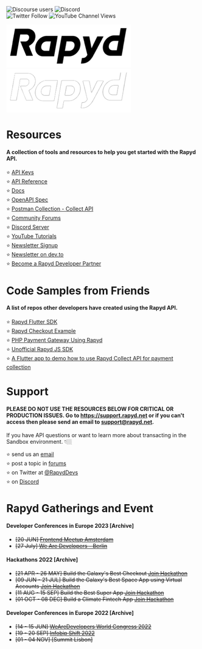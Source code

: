 <img alt="Discourse users" src="https://img.shields.io/discourse/users?server=https%3A%2F%2Fcommunity.rapyd.net"> ![Discord](https://img.shields.io/discord/930903327024238622) <br>
![Twitter Follow](https://img.shields.io/twitter/follow/rapyddevs?style=social) ![YouTube Channel Views](https://img.shields.io/youtube/channel/views/UCzqD46wVaSACHkUcB3eCjLg) <br>

![Github Light](https://github.com/Rapyd-Samples/learning-resources/blob/main/gitjhub-logo-dk%402x.png#gh-light-mode-only)
![Github Dark](https://github.com/Rapyd-Samples/learning-resources/blob/main/gitjhub-logo-light%402x.png#gh-dark-mode-only)

# Resources
#### A collection of tools and resources to help you get started with the Rapyd API. 

 ⭐️ [API Keys](https://dashboard.rapyd.net/sign-up)<br>
 ⭐️ [API Reference](https://docs.rapyd.net/build-with-rapyd/reference/api-reference)<br>
 ⭐️ [Docs](https://docs.rapyd.net/build-with-rapyd/docs)<br>
 ⭐️ [OpenAPI Spec](https://www.postman.com/rapyd-dev)<br>
 ⭐️ [Postman Collection - Collect API](https://app.getpostman.com/run-collection/da7a791364dd5ca5520a?utm_source=postman&utm_medium=cpc&utm_campaign=collection-use#?env[Rapyd%20Sandbox%20Environment]=W3sia2V5IjoicmFweWRfYWNjZXNzX2tleSIsInZhbHVlIjoiPGVudGVyIGFjY2VzcyBrZXkgaGVyZT4iLCJlbmFibGVkIjp0cnVlfSx7ImtleSI6InJhcHlkX3NlY3JldF9rZXkiLCJ2YWx1ZSI6IjxlbnRlciBzZWNyZXQga2V5IGhlcmU+IiwiZW5hYmxlZCI6dHJ1ZX0seyJrZXkiOiJiYXNlX3VyaSIsInZhbHVlIjoiaHR0cHM6Ly9zYW5kYm94YXBpLnJhcHlkLm5ldC92MSIsImVuYWJsZWQiOnRydWV9XQ==)<br>
 ⭐️ [Community Forums](https://community.rapyd.net)<br>
 ⭐️ [Discord Server](https://discord.rapyd.com)<br>
 ⭐️ [YouTube Tutorials](https://www.youtube.com/channel/UCzqD46wVaSACHkUcB3eCjLg)<br>
 ⭐️ [Newsletter Signup](https://go.rapyd.net/dev-newsletter)<br>
 ⭐️ [Newsletter on dev.to](https://dev.to/rapyd)<br>
 ⭐️ [Become a Rapyd Developer Partner](https://www.rapyd.net/company/partners/developer-partner-program/)


# Code Samples from Friends
#### A list of repos other developers have created using the Rapyd API. 

⭐️ [Rapyd Flutter SDK](https://github.com/sbis04/rapyd_sdk_flutter?ref=flutterawesome.com)<br>
⭐️ [Rapyd Checkout Example](https://github.com/amacgregor/rapyd_checkout_example)<br>
⭐️ [PHP Payment Gateway Using Rapyd](https://github.com/Samuel-2626/php-payment-gateway-using-rapyd)<br>
⭐️ [Unofficial Rapyd JS SDK](https://github.com/domingosl/rapyd-node-sdk)<br>
⭐️ [A Flutter app to demo how to use Rapyd Collect API for payment collection](https://github.com/rexfordnyrk/donation)

# Support
#### PLEASE DO NOT USE THE RESOURCES BELOW FOR CRITICAL OR PRODUCTION ISSUES. Go to https://support.rapyd.net or if you can't access then please send an email to support@rapyd.net.

If you have API questions or want to learn more about transacting in the Sandbox environment. 👇🏼

⭐️ send us an [email](mailto:community@rapyd.net)<br>
⭐️ post a topic in [forums](https://community.rapyd.net)<br>
⭐️ on Twitter at [@RapydDevs](https://twitter.com/RapydDevs)<br>
⭐️ on [Discord](https://discord.com/invite/Sq38qzcYHv)

# Rapyd Gatherings and Event 

#### Developer Conferences in Europe 2023 [Archive]
* ~~[20 JUN] [Frontend Meetup Amsterdam](https://www.meetup.com/frontend-developer-meetup-amsterdam/events/292529243/)~~ 
* ~~[27 July] [We Are Developers - Berlin](https://www.wearedevelopers.com/world-congress/)~~
  
#### Hackathons 2022 [Archive]
* ~~[21 APR - 26 MAY] Build the Galaxy's Best Checkout [Join Hackathon](https://hackthegalaxy.devpost.com/)~~
* ~~[09 JUN - 21 JUL] Build the Galaxy's Best Space App using Virtual Accounts [Join Hackathon](https://htg2.devpost.com/)~~ 
* ~~[11 AUG - 15 SEP] Build the Best Super App [Join Hackathon](https://htg3.devpost.com/)~~ 
* ~~[01 OCT - 08 DEC] Build a Climate Fintech App [Join Hackathon](https://rapyd.hackerearth.com/)~~

#### Developer Conferences in Europe 2022 [Archive]
* ~~[14 - 15 JUN] [WeAreDevelopers World Congress 2022](https://www.wearedevelopers.com/world-congress)~~  
* ~~[19 - 20 SEP] [Infobip Shift 2022](https://shift.infobip.com/)~~ 
* ~~[01 - 04 NOV] [Summit Lisbon]~~
